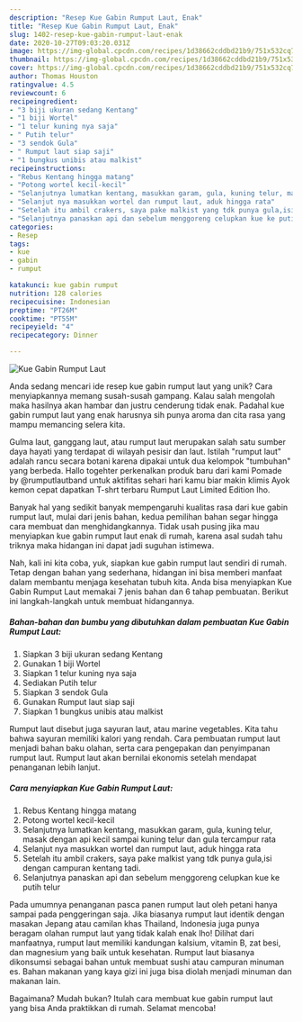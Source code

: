```yaml
---
description: "Resep Kue Gabin Rumput Laut, Enak"
title: "Resep Kue Gabin Rumput Laut, Enak"
slug: 1402-resep-kue-gabin-rumput-laut-enak
date: 2020-10-27T09:03:20.031Z
image: https://img-global.cpcdn.com/recipes/1d38662cddbd21b9/751x532cq70/kue-gabin-rumput-laut-foto-resep-utama.jpg
thumbnail: https://img-global.cpcdn.com/recipes/1d38662cddbd21b9/751x532cq70/kue-gabin-rumput-laut-foto-resep-utama.jpg
cover: https://img-global.cpcdn.com/recipes/1d38662cddbd21b9/751x532cq70/kue-gabin-rumput-laut-foto-resep-utama.jpg
author: Thomas Houston
ratingvalue: 4.5
reviewcount: 6
recipeingredient:
- "3 biji ukuran sedang Kentang"
- "1 biji Wortel"
- "1 telur kuning nya saja"
- " Putih telur"
- "3 sendok Gula"
- " Rumput laut siap saji"
- "1 bungkus unibis atau malkist"
recipeinstructions:
- "Rebus Kentang hingga matang"
- "Potong wortel kecil-kecil"
- "Selanjutnya lumatkan kentang, masukkan garam, gula, kuning telur, masak dengan api kecil sampai kuning telur dan gula tercampur rata"
- "Selanjut nya masukkan wortel dan rumput laut, aduk hingga rata"
- "Setelah itu ambil crakers, saya pake malkist yang tdk punya gula,isi dengan campuran kentang tadi."
- "Selanjutnya panaskan api dan sebelum menggoreng celupkan kue ke putih telur"
categories:
- Resep
tags:
- kue
- gabin
- rumput

katakunci: kue gabin rumput 
nutrition: 128 calories
recipecuisine: Indonesian
preptime: "PT26M"
cooktime: "PT55M"
recipeyield: "4"
recipecategory: Dinner

---
```



![Kue Gabin Rumput Laut](https://img-global.cpcdn.com/recipes/1d38662cddbd21b9/751x532cq70/kue-gabin-rumput-laut-foto-resep-utama.jpg)

Anda sedang mencari ide resep kue gabin rumput laut yang unik? Cara menyiapkannya memang susah-susah gampang. Kalau salah mengolah maka hasilnya akan hambar dan justru cenderung tidak enak. Padahal kue gabin rumput laut yang enak harusnya sih punya aroma dan cita rasa yang mampu memancing selera kita.

Gulma laut, ganggang laut, atau rumput laut merupakan salah satu sumber daya hayati yang terdapat di wilayah pesisir dan laut. Istilah &#34;rumput laut&#34; adalah rancu secara botani karena dipakai untuk dua kelompok &#34;tumbuhan&#34; yang berbeda. Hallo togehter perkenalkan produk baru dari kami Pomade by @rumputlautband untuk aktifitas sehari hari kamu biar makin klimis Ayok kemon cepat dapatkan T-shrt terbaru Rumput Laut Limited Edition lho.

Banyak hal yang sedikit banyak mempengaruhi kualitas rasa dari kue gabin rumput laut, mulai dari jenis bahan, kedua pemilihan bahan segar hingga cara membuat dan menghidangkannya. Tidak usah pusing jika mau menyiapkan kue gabin rumput laut enak di rumah, karena asal sudah tahu triknya maka hidangan ini dapat jadi suguhan istimewa.


Nah, kali ini kita coba, yuk, siapkan kue gabin rumput laut sendiri di rumah. Tetap dengan bahan yang sederhana, hidangan ini bisa memberi manfaat dalam membantu menjaga kesehatan tubuh kita. Anda bisa menyiapkan Kue Gabin Rumput Laut memakai 7 jenis bahan dan 6 tahap pembuatan. Berikut ini langkah-langkah untuk membuat hidangannya.

<!--inarticleads1-->

##### Bahan-bahan dan bumbu yang dibutuhkan dalam pembuatan Kue Gabin Rumput Laut:

1. Siapkan 3 biji ukuran sedang Kentang
1. Gunakan 1 biji Wortel
1. Siapkan 1 telur kuning nya saja
1. Sediakan  Putih telur
1. Siapkan 3 sendok Gula
1. Gunakan  Rumput laut siap saji
1. Siapkan 1 bungkus unibis atau malkist


Rumput laut disebut juga sayuran laut, atau marine vegetables. Kita tahu bahwa sayuran memiliki kalori yang rendah. Cara pembuatan rumput laut menjadi bahan baku olahan, serta cara pengepakan dan penyimpanan rumput laut. Rumput laut akan bernilai ekonomis setelah mendapat penanganan lebih lanjut. 

<!--inarticleads2-->

##### Cara menyiapkan Kue Gabin Rumput Laut:

1. Rebus Kentang hingga matang
1. Potong wortel kecil-kecil
1. Selanjutnya lumatkan kentang, masukkan garam, gula, kuning telur, masak dengan api kecil sampai kuning telur dan gula tercampur rata
1. Selanjut nya masukkan wortel dan rumput laut, aduk hingga rata
1. Setelah itu ambil crakers, saya pake malkist yang tdk punya gula,isi dengan campuran kentang tadi.
1. Selanjutnya panaskan api dan sebelum menggoreng celupkan kue ke putih telur


Pada umumnya penanganan pasca panen rumput laut oleh petani hanya sampai pada penggeringan saja. Jika biasanya rumput laut identik dengan masakan Jepang atau camilan khas Thailand, Indonesia juga punya beragam olahan rumput laut yang tidak kalah enak lho! Dilihat dari manfaatnya, rumput laut memiliki kandungan kalsium, vitamin B, zat besi, dan magnesium yang baik untuk kesehatan. Rumput laut biasanya dikonsumsi sebagai bahan untuk membuat sushi atau campuran minuman es. Bahan makanan yang kaya gizi ini juga bisa diolah menjadi minuman dan makanan lain. 

Bagaimana? Mudah bukan? Itulah cara membuat kue gabin rumput laut yang bisa Anda praktikkan di rumah. Selamat mencoba!
